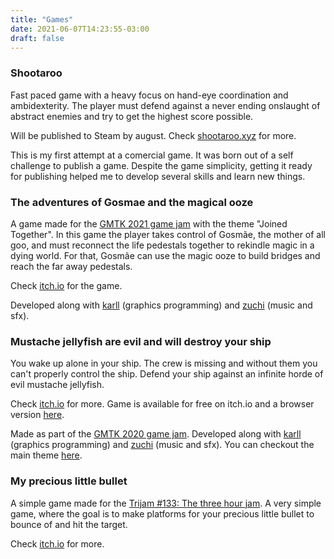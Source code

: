 ```yaml
---
title: "Games"
date: 2021-06-07T14:23:55-03:00
draft: false
---
```


### Shootaroo

Fast paced game with a heavy focus on hand-eye coordination and ambidexterity.
The player must defend against a never ending onslaught of abstract enemies and
try to get the highest score possible.

Will be published to Steam by august. Check
[shootaroo.xyz](https://shootaroo.xyz) for more.

This is my first attempt at a comercial game. It was born out of a self
challenge to publish a game. Despite the game simplicity, getting it ready for
publishing helped me to develop several skills and learn new things.

### The adventures of Gosmae and the magical ooze

A game made for the [GMTK 2021 game jam](https://itch.io/jam/gmtk-2021) with
the theme "Joined Together".  In this game the player takes control of Gosmãe,
the mother of all goo, and must reconnect the life pedestals together to
rekindle magic in a dying world. For that, Gosmãe can use the magic ooze to
build bridges and reach the far away pedestals.

Check [itch.io](https://h3nnn4n.itch.io/the-adventures-of-gosmae-and-the-magical-ooze)
for the game.

Developed along with [karll](https://khskarl.github.io/) (graphics programming) and
[zuchi][1] (music and sfx).

### Mustache jellyfish are evil and will destroy your ship

You wake up alone in your ship. The crew is missing and without them you can't
properly control the ship. Defend your ship against an infinite horde of evil
mustache jellyfish.

Check [itch.io](https://h3nnn4n.itch.io/mustache-jellyfish) for more.
Game is available for free on itch.io and a browser version
[here](https://h3nnn4n.me/mustache-jellyfish-dist/).

Made as part of the [GMTK 2020 game jam](https://itch.io/jam/gmtk-2020).
Developed along with [karll](https://khskarl.github.io/) (graphics programming) and
[zuchi][1] (music and sfx).
You can checkout the main theme
[here](https://soundcloud.com/viniciuszuchi/mustache-jellyfish-main-theme).

### My precious little bullet

A simple game made for the [Trijam #133: The three hour
jam](https://itch.io/jam/trijam-133). A very simple game, where the goal is to
make platforms for your precious little bullet to bounce of and hit the target.

Check [itch.io](https://h3nnn4n.itch.io/my-precious-little-buttle) for more.

[1]:https://www.instagram.com/viniciuszuchi_/
